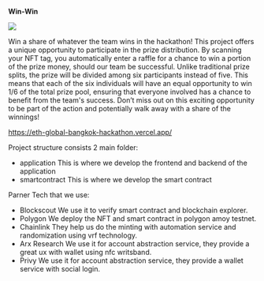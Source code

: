 **Win-Win**

<img src="https://eth-global-bangkok-hackathon.vercel.app/logo_win.svg" />

Win a share of whatever the team wins in the hackathon! This project offers a unique opportunity to participate in the prize distribution. By scanning your NFT tag, you automatically enter a raffle for a chance to win a portion of the prize money, should our team be successful. Unlike traditional prize splits, the prize will be divided among six participants instead of five. This means that each of the six individuals will have an equal opportunity to win 1/6 of the total prize pool, ensuring that everyone involved has a chance to benefit from the team's success. Don’t miss out on this exciting opportunity to be part of the action and potentially walk away with a share of the winnings!

https://eth-global-bangkok-hackathon.vercel.app/

Project structure consists 2 main folder:
- application
  This is where we develop the frontend and backend of the application
- smartcontract
  This is where we develop the smart contract

Parner Tech that we use:
- Blockscout
  We use it to verify smart contract and blockchain explorer.
- Polygon
  We deploy the NFT and smart contract in polygon amoy testnet.
- Chainlink
  They help us do the minting with automation service and randomization using vrf technology.
- Arx Research
  We use it for account abstraction service, they provide a great ux with wallet using nfc writsband.
- Privy
  We use it for account abstraction service, they provide a wallet service with social login.

